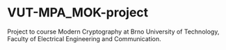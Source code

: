 # VUT-MPA_MOK-project
Project to course Modern Cryptography at Brno University of Technology, Faculty of Electrical Engineering and Communication.
